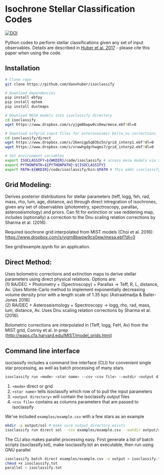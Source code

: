 # Isochrone Stellar Classification Codes

[![DOI](https://zenodo.org/badge/DOI/10.5281/zenodo.573372.svg)](https://doi.org/10.5281/zenodo.573372)

Python codes to perform stellar classifications given any set of input observables. Details are described in [Huber et al. 2017](http://adsabs.harvard.edu/abs/2017ApJ...844..102H) - please cite this paper when using the code.

## Installation

```bash
# Clone repo
git clone https://github.com/danxhuber/isoclassify

# Download dependencies
pip install ebfpy 
pip install ephem
pip install dustmaps

# Download MESA models into isoclassify directory
cd isoclassify
wget https://www.dropbox.com/s/yjgm8bwpw9cs0ew/mesa.ebf?dl=0 

# Download asfgrid input files for asteroseismic Delta_nu corrections
cd isoclassify/direct
wget https://www.dropbox.com/s/26enigp5q03bz5n/grid_interp1.ebf?dl=0
wget https://www.dropbox.com/s/xrwwhgdgrhwgms7/grid_interp2.ebf?dl=0

# Set environment variables
export ISOCLASSIFY=${WKDIR}/code/isoclassify # access mesa models via ${ISOCLASSIFY}/mesa.ebf 
export PYTHONPATH=${PYTHONPATH}:${ISOCLASSIFY}
export PATH=${WKDIR}/code/isoclassify/bin:$PATH # This adds isoclassify executable to your path
```

## Grid Modeling:

Derives posterior distributions for stellar parameters (teff, logg, feh, rad, mass, rho, lum, age, distance, av) through direct intregration of isochrones, given any set of observables (photometry, spectroscopy, parallax, asteroseismology) and priors. Can fit for extinction or use reddening map, includes (optionally) a correction to the Dnu scaling relation corrections by Sharma et al. (2016). <br />

Required isochrone grid interpolated from MIST models (Choi et al. 2016): <br />
https://www.dropbox.com/s/yjgm8bwpw9cs0ew/mesa.ebf?dl=0 <br />

See grid/example.ipynb for an application.

## Direct Method:

Uses bolometric corrections and extinction maps to derive stellar parameters using direct physical relations. Options are: <br />
(1) RA/DEC + Photometry + (Spectroscopy) + Parallax -> Teff, R, L, distance, Av. Uses Monte-Carlo method to implement exponentially decreasing volume density prior with a length scale of 1.35 kpc (Astraatmadja & Bailer-Jones 2016) <br />
(2) RA/DEC + Asteroseismology + Spectroscopy -> logg, rho, rad, mass, lum, distance, Av. Uses Dnu scaling relation corrections by Sharma et al. (2016). <br />

Bolometric corrections are interpolated in (Teff, logg, FeH, Av) from the MIST grid, Conroy et al. in prep (http://waps.cfa.harvard.edu/MIST/model_grids.html)


## Command line interface

isoclassify includes a command line interface (CLI) for convenient single star processing, as well as batch processing of many stars.

```bash
isoclassify run <mode> <star name> --csv <csv file> --outdir <output directory>  
```

1. `<mode>` direct or grid
1. `<star name>` tells isoclassify which row of <csv file> to pull the input parameters
1. `<output directory>` will contain the isoclassify output files
1. `<csv file>` contains as columns parameters that are passed to isoclassify

We've included `examples/example.csv` with a few stars as an example

```bash
mkdir -p output/sol # make sure output directory exists
isoclassify run direct sol --csv examples/example.csv --outdir output/sol
```

The CLI also makes parallel processing easy. First generate a list of batch scripts (isoclassify.tot), make isoclassify.tot an executable, then run using GNU parallel

```bash
isoclassify batch direct examples/example.csv -o output > isoclassify.tot
chmod +x isoclassify.tot
parallel < isoclassify.tot
```

